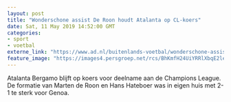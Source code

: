```yaml
---
layout: post
title: "Wonderschone assist De Roon houdt Atalanta op CL-koers"
date: Sat, 11 May 2019 14:52:00 GMT
categories: 
- sport 
- voetbal 
externe_link: "https://www.ad.nl/buitenlands-voetbal/wonderschone-assist-de-roon-houdt-atalanta-op-cl-koers~a17afe2d/"
feature_image: "https://images4.persgroep.net/rcs/BhKmfH24UiYRRlXbqE2le_7JNlM/diocontent/147979800/_fitwidth/400/?appId=21791a8992982cd8da851550a453bd7f&quality=0.7"
---
```


Atalanta Bergamo blijft op koers voor deelname aan de Champions League. De formatie van Marten de Roon en Hans Hateboer was in eigen huis met 2-1 te sterk voor Genoa.
